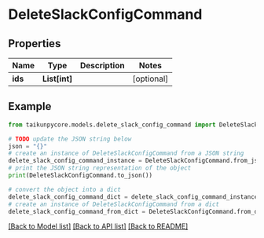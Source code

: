# DeleteSlackConfigCommand


## Properties

Name | Type | Description | Notes
------------ | ------------- | ------------- | -------------
**ids** | **List[int]** |  | [optional] 

## Example

```python
from taikunpycore.models.delete_slack_config_command import DeleteSlackConfigCommand

# TODO update the JSON string below
json = "{}"
# create an instance of DeleteSlackConfigCommand from a JSON string
delete_slack_config_command_instance = DeleteSlackConfigCommand.from_json(json)
# print the JSON string representation of the object
print(DeleteSlackConfigCommand.to_json())

# convert the object into a dict
delete_slack_config_command_dict = delete_slack_config_command_instance.to_dict()
# create an instance of DeleteSlackConfigCommand from a dict
delete_slack_config_command_from_dict = DeleteSlackConfigCommand.from_dict(delete_slack_config_command_dict)
```
[[Back to Model list]](../README.md#documentation-for-models) [[Back to API list]](../README.md#documentation-for-api-endpoints) [[Back to README]](../README.md)


